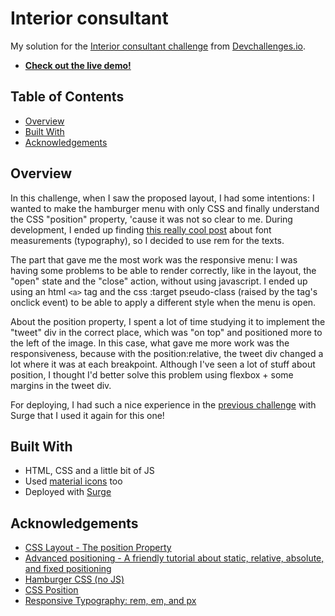 # Interior consultant

My solution for the [Interior consultant challenge](https://devchallenges.io/challenges/Jymh2b2FyebRTUljkNcb) from [Devchallenges.io](http://devchallenges.io).

- [**Check out the live demo!**](https://dc-rw-interiorconsultant.surge.sh/)

## Table of Contents

- [Overview](#overview)
- [Built With](#built-with)
- [Acknowledgements](#acknowledgements)

## Overview

In this challenge, when I saw the proposed layout, I had some intentions: I wanted to make the hamburger menu with only CSS and finally understand the CSS "position" property, 'cause it was not so clear to me. During development, I ended up finding [this really cool post](https://www.element84.com/blog/responsive-typography) about font measurements (typography), so I decided to use rem for the texts.

The part that gave me the most work was the responsive menu: I was having some problems to be able to render correctly, like in the layout, the "open" state and the "close" action, without using javascript. I ended up using an html `<a>` tag and the css :target pseudo-class (raised by the tag's onclick event) to be able to apply a different style when the menu is open.

About the position property, I spent a lot of time studying it to implement the "tweet" div in the correct place, which was "on top" and positioned more to the left of the image. In this case, what gave me more work was the responsiveness, because with the position:relative, the tweet div changed a lot where it was at each breakpoint. Although I've seen a lot of stuff about position, I thought I'd better solve this problem using flexbox + some margins in the tweet div.

For deploying, I had such a nice experience in the [previous challenge](https://github.com/leticiavna/devchallenges-responsiveweb/tree/main/TeamPage) with Surge that I used it again for this one!

## Built With

- HTML, CSS and a little bit of JS
- Used [material icons](https://fonts.google.com/icons) too
- Deployed with [Surge](https://surge.sh/)

## Acknowledgements

- [CSS Layout - The position Property](https://www.w3schools.com/css/css_positioning.asp)
- [Advanced positioning - A friendly tutorial about static, relative, absolute, and fixed positioning](https://www.internetingishard.com/html-and-css/advanced-positioning/)
- [Hamburger CSS (no JS)](https://dev.to/ljcdev/hamburger-css-no-js-2dfa)
- [CSS Position](https://devchallenges.io/learn/tutorial/css-position)
- [Responsive Typography: rem, em, and px](https://www.element84.com/blog/responsive-typography)

